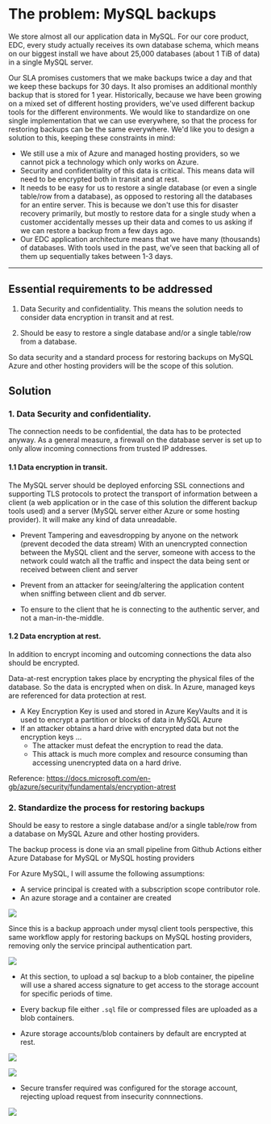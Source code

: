 # The problem: MySQL backups

We store almost all our application data in MySQL. For our core product, EDC, every study actually receives its own database schema, which means on our biggest install we have about 25,000 databases (about 1 TiB of data) in a single MySQL server.

Our SLA promises customers that we make backups twice a day and that we keep these backups for 30 days. It also promises an additional monthly backup that is stored for 1 year.
Historically, because we have been growing on a mixed set of different hosting providers, we've used different backup tools for the different environments. We would like to standardize on one single implementation that we can use everywhere, so that the process for restoring backups can be the same everywhere.
We'd like you to design a solution to this, keeping these constraints in mind:
- We still use a mix of Azure and managed hosting providers, so we cannot pick a technology which only works on Azure.
- Security and confidentiality of this data is critical. This means data will need to be encrypted both in transit and at rest.
- It needs to be easy for us to restore a single database (or even a single table/row from a database), as opposed to restoring all the databases for an entire server. This is because we don't use this for disaster recovery primarily, but mostly to restore data for a single study when a customer accidentally messes up their data and comes to us asking if we can restore a backup from a few days ago.
- Our EDC application architecture means that we have many (thousands) of databases. With tools used in the past, we’ve seen that backing all of them up sequentially takes between 1-3 days.

---

## Essential requirements to be addressed

1. Data Security and confidentiality. 
This means the solution needs to consider data encryption in transit and at rest.

2. Should be easy to restore a single database and/or a single table/row from a database.

So data security and a standard process for restoring backups on MySQL Azure and other hosting providers will be the scope of this solution.

## Solution

### 1. Data Security and confidentiality. 
The connection needs to be confidential, the data has to be protected anyway. 
As a general measure, a firewall on the database server is set up to only allow incoming connections from trusted IP addresses.

#### 1.1 Data encryption in transit.

The MySQL server should be deployed enforcing SSL connections and supporting TLS protocols to protect the transport of information between a client (a web application or in the case of this solution the different backup tools used) and a server (MySQL server either Azure or some hosting provider). It will make any kind of data unreadable.

- Prevent Tampering and eavesdropping by anyone on the network (prevent decoded the data stream)
With an unencrypted connection between the MySQL client and the server, someone with access to the network could watch all the traffic and inspect the data being sent or received between client and server

- Prevent from an attacker for seeing/altering the application content when sniffing between client and db server.
 
- To ensure to the client that he is connecting to the authentic server, and not a man-in-the-middle.

#### 1.2 Data encryption at rest.

In addition to encrypt incoming and outcoming connections the data also should be encrypted. 

Data-at-rest encryption takes place by encrypting the physical files of the database. So the data is encrypted when on disk.
In Azure, managed keys are referenced for data protection at rest.

- A Key Encryption Key is used and stored in Azure KeyVaults and it is used to encrypt a partition or blocks of data in MySQL Azure
- If an attacker obtains a hard drive with encrypted data but not the encryption keys ... 
    -  The attacker must defeat the encryption to read the data. 
    - This attack is much more complex and resource consuming than accessing unencrypted data on a hard drive. 

Reference: https://docs.microsoft.com/en-gb/azure/security/fundamentals/encryption-atrest

### 2. Standardize the process for restoring backups

Should be easy to restore a single database and/or a single table/row from a database on MySQL Azure and other hosting providers.

The backup process is done via an small pipeline from Github Actions either Azure Database for MySQL or MySQL hosting providers

For Azure MySQL, I will assume the following assumptions:
- A service principal is created with a subscription scope contributor role.
- An azure storage and a container are created


![](https://cldup.com/EEDy8ZRIK6.jpg)

Since this is a backup approach under mysql client tools perspective, this same workflow apply for restoring backups on MySQL hosting providers, removing only the service principal authentication part.


![](https://cldup.com/1b7Xdp3Tek.jpg)

- At this section, to upload a sql backup to a blob container, the pipeline will use a shared access signature to get access to the storage account for specific periods of time.

- Every backup file either `.sql` file or compressed files are uploaded as a blob containers.

- Azure storage accounts/blob containers by default are encrypted at rest.

![](https://cldup.com/E_SzIPaXsL.png)

![](https://cldup.com/AeIbS4UCxX.png)

- Secure transfer required was configured for the storage account, rejecting upload request from insecurity connnections.

![](https://cldup.com/uGV_HSzcRl.png)
